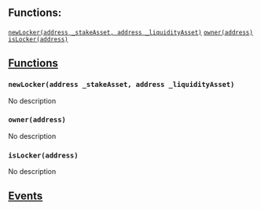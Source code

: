 

## Functions:
[`newLocker(address _stakeAsset, address _liquidityAsset)`](#IStakeLockerFactory-newLocker-address-address-)
[`owner(address)`](#IStakeLockerFactory-owner-address-)
[`isLocker(address)`](#IStakeLockerFactory-isLocker-address-)


## <u>Functions</u>

### `newLocker(address _stakeAsset, address _liquidityAsset)`
No description

### `owner(address)`
No description

### `isLocker(address)`
No description

## <u>Events</u>
